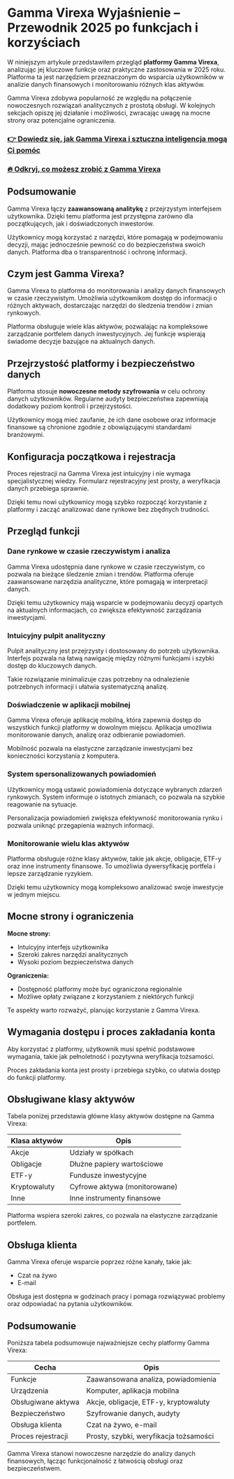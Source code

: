 # Gamma Virexa Wyjaśnienie – Przewodnik 2025 po funkcjach i korzyściach
 
 
 W niniejszym artykule przedstawiłem przegląd **platformy Gamma Virexa**, analizując jej kluczowe funkcje oraz praktyczne zastosowania w 2025 roku. Platforma ta jest narzędziem przeznaczonym do wsparcia użytkowników w analizie danych finansowych i monitorowaniu różnych klas aktywów.
 
 Gamma Virexa zdobywa popularność ze względu na połączenie nowoczesnych rozwiązań analitycznych z prostotą obsługi. W kolejnych sekcjach opiszę jej działanie i możliwości, zwracając uwagę na mocne strony oraz potencjalne ograniczenia.
 
 ### [👉 Dowiedz się, jak Gamma Virexa i sztuczna inteligencja mogą Ci pomóc](https://tinyurl.com/y477dx6a)
 ### [🔥 Odkryj, co możesz zrobić z Gamma Virexa](https://tinyurl.com/y477dx6a)
 ## Podsumowanie
 
 Gamma Virexa łączy **zaawansowaną analitykę** z przejrzystym interfejsem użytkownika. Dzięki temu platforma jest przystępna zarówno dla początkujących, jak i doświadczonych inwestorów. 
 
 Użytkownicy mogą korzystać z narzędzi, które pomagają w podejmowaniu decyzji, mając jednocześnie pewność co do bezpieczeństwa swoich danych. Platforma dba o transparentność i ochronę informacji.
 
 ## Czym jest Gamma Virexa?
 
 Gamma Virexa to platforma do monitorowania i analizy danych finansowych w czasie rzeczywistym. Umożliwia użytkownikom dostęp do informacji o różnych aktywach, dostarczając narzędzi do śledzenia trendów i zmian rynkowych.
 
 Platforma obsługuje wiele klas aktywów, pozwalając na kompleksowe zarządzanie portfelem danych inwestycyjnych. Jej funkcje wspierają świadome decyzje bazujące na aktualnych danych.
 
 ## Przejrzystość platformy i bezpieczeństwo danych
 
 Platforma stosuje **nowoczesne metody szyfrowania** w celu ochrony danych użytkowników. Regularne audyty bezpieczeństwa zapewniają dodatkowy poziom kontroli i przejrzystości.
 
 Użytkownicy mogą mieć zaufanie, że ich dane osobowe oraz informacje finansowe są chronione zgodnie z obowiązującymi standardami branżowymi.
 
 ## Konfiguracja początkowa i rejestracja
 
 Proces rejestracji na Gamma Virexa jest intuicyjny i nie wymaga specjalistycznej wiedzy. Formularz rejestracyjny jest prosty, a weryfikacja danych przebiega sprawnie.
 
 Dzięki temu nowi użytkownicy mogą szybko rozpocząć korzystanie z platformy i zacząć analizować dane rynkowe bez zbędnych trudności.
 
 ## Przegląd funkcji
 
 ### Dane rynkowe w czasie rzeczywistym i analiza
 
 Gamma Virexa udostępnia dane rynkowe w czasie rzeczywistym, co pozwala na bieżące śledzenie zmian i trendów. Platforma oferuje zaawansowane narzędzia analityczne, które pomagają w interpretacji danych.
 
 Dzięki temu użytkownicy mają wsparcie w podejmowaniu decyzji opartych na aktualnych informacjach, co zwiększa efektywność zarządzania inwestycjami.
 
 ### Intuicyjny pulpit analityczny
 
 Pulpit analityczny jest przejrzysty i dostosowany do potrzeb użytkownika. Interfejs pozwala na łatwą nawigację między różnymi funkcjami i szybki dostęp do kluczowych danych.
 
 Takie rozwiązanie minimalizuje czas potrzebny na odnalezienie potrzebnych informacji i ułatwia systematyczną analizę.
 
 ### Doświadczenie w aplikacji mobilnej
 
 Gamma Virexa oferuje aplikację mobilną, która zapewnia dostęp do wszystkich funkcji platformy w dowolnym miejscu. Aplikacja umożliwia monitorowanie danych, analizę oraz odbieranie powiadomień.
 
 Mobilność pozwala na elastyczne zarządzanie inwestycjami bez konieczności korzystania z komputera.
 
 ### System spersonalizowanych powiadomień
 
 Użytkownicy mogą ustawić powiadomienia dotyczące wybranych zdarzeń rynkowych. System informuje o istotnych zmianach, co pozwala na szybkie reagowanie na sytuacje.
 
 Personalizacja powiadomień zwiększa efektywność monitorowania rynku i pozwala uniknąć przegapienia ważnych informacji.
 
 ### Monitorowanie wielu klas aktywów
 
 Platforma obsługuje różne klasy aktywów, takie jak akcje, obligacje, ETF-y oraz inne instrumenty finansowe. To umożliwia dywersyfikację portfela i lepsze zarządzanie ryzykiem.
 
 Dzięki temu użytkownicy mogą kompleksowo analizować swoje inwestycje w jednym miejscu.
 
 ## Mocne strony i ograniczenia
 
 **Mocne strony:**
 
 - Intuicyjny interfejs użytkownika 
 - Szeroki zakres narzędzi analitycznych 
 - Wysoki poziom bezpieczeństwa danych 
 
 **Ograniczenia:**
 
 - Dostępność platformy może być ograniczona regionalnie 
 - Możliwe opłaty związane z korzystaniem z niektórych funkcji 
 
 Te aspekty warto rozważyć, planując korzystanie z Gamma Virexa.
 
 ## Wymagania dostępu i proces zakładania konta
 
 Aby korzystać z platformy, użytkownik musi spełnić podstawowe wymagania, takie jak pełnoletność i pozytywna weryfikacja tożsamości. 
 
 Proces zakładania konta jest prosty i przebiega szybko, co ułatwia dostęp do funkcji platformy.
 
 ## Obsługiwane klasy aktywów
 
 Tabela poniżej przedstawia główne klasy aktywów dostępne na Gamma Virexa:
 
 | Klasa aktywów | Opis |
 |----------------|----------------------------------|
 | Akcje | Udziały w spółkach |
 | Obligacje | Dłużne papiery wartościowe |
 | ETF-y | Fundusze inwestycyjne |
 | Kryptowaluty | Cyfrowe aktywa (monitorowane) |
 | Inne | Inne instrumenty finansowe |
 
 Platforma wspiera szeroki zakres, co pozwala na elastyczne zarządzanie portfelem.
 
 ## Obsługa klienta
 
 Gamma Virexa oferuje wsparcie poprzez różne kanały, takie jak:
 
 - Czat na żywo 
 - E-mail 
 
 Obsługa jest dostępna w godzinach pracy i pomaga rozwiązywać problemy oraz odpowiadać na pytania użytkowników.
 
 ## Podsumowanie
 
 Poniższa tabela podsumowuje najważniejsze cechy platformy Gamma Virexa:
 
 | Cecha | Opis |
 |--------------------------|-------------------------------------------|
 | Funkcje | Zaawansowana analiza, powiadomienia |
 | Urządzenia | Komputer, aplikacja mobilna |
 | Obsługiwane aktywa | Akcje, obligacje, ETF-y, kryptowaluty |
 | Bezpieczeństwo | Szyfrowanie danych, audyty |
 | Obsługa klienta | Czat na żywo, e-mail |
 | Proces rejestracji | Prosty, szybki, weryfikacja tożsamości |
 
 Gamma Virexa stanowi nowoczesne narzędzie do analizy danych finansowych, łącząc funkcjonalność z łatwością obsługi oraz bezpieczeństwem.